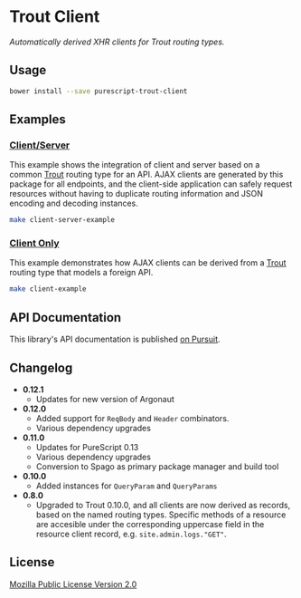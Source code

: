 # Trout Client

_Automatically derived XHR clients for Trout routing types._

## Usage

```bash
bower install --save purescript-trout-client
```

## Examples

### [Client/Server](example/client-server/src)

This example shows the integration of client and server based on a common
[Trout](https://github.com/purescript-hyper/purescript-trout) routing type for
an API. AJAX clients are generated by this package for all endpoints, and the
client-side application can safely request resources without having to
duplicate routing information and JSON encoding and decoding instances.

```bash
make client-server-example
```

### [Client Only](example/client/src/Main.purs)

This example demonstrates how AJAX clients can be derived from a
[Trout](https://github.com/purescript-hyper/purescript-trout) routing type that
models a foreign API.

```bash
make client-example
```

## API Documentation

This library's API documentation is published [on Pursuit](https://pursuit.purescript.org/packages/purescript-trout-client).

## Changelog

* **0.12.1**
  - Updates for new version of Argonaut
* **0.12.0**
  - Added support for `ReqBody` and `Header` combinators.
  - Various dependency upgrades
* **0.11.0**
  - Updates for PureScript 0.13
  - Various dependency upgrades
  - Conversion to Spago as primary package manager and build tool
* **0.10.0**
  - Added instances for `QueryParam` and `QueryParams`
* **0.8.0**
  - Upgraded to Trout 0.10.0, and all clients are now derived as records, based
    on the named routing types. Specific methods of a resource are accesible
    under the corresponding uppercase field in the resource client record, e.g.
    `site.admin.logs."GET"`.

## License

[Mozilla Public License Version 2.0](LICENSE)

